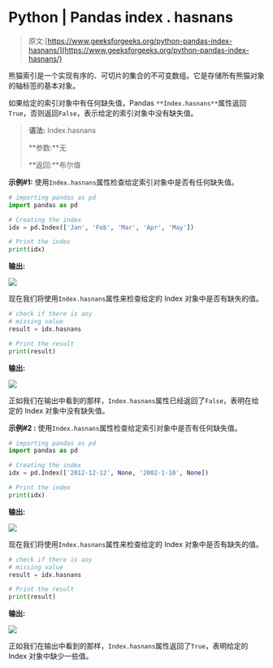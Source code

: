# Python | Pandas index . hasnans

> 原文:[https://www.geeksforgeeks.org/python-pandas-index-hasnans/](https://www.geeksforgeeks.org/python-pandas-index-hasnans/)

熊猫索引是一个实现有序的、可切片的集合的不可变数组。它是存储所有熊猫对象的轴标签的基本对象。

如果给定的索引对象中有任何缺失值，Pandas `**Index.hasnans**`属性返回`True`，否则返回`False`，表示给定的索引对象中没有缺失值。

> **语法:** Index.hasnans
> 
> **参数:**无
> 
> **返回:**布尔值

**示例#1:** 使用`Index.hasnans`属性检查给定索引对象中是否有任何缺失值。

```py
# importing pandas as pd
import pandas as pd

# Creating the index
idx = pd.Index(['Jan', 'Feb', 'Mar', 'Apr', 'May'])

# Print the index
print(idx)
```

**输出:**

![](img/fc8b782aee16162731fbb602f61e5c2e.png)

现在我们将使用`Index.hasnans`属性来检查给定的 Index 对象中是否有缺失的值。

```py
# check if there is any
# missing value
result = idx.hasnans

# Print the result
print(result)
```

**输出:**

![](img/4ef10c076341ed007a036ab20b5641a3.png)

正如我们在输出中看到的那样，`Index.hasnans`属性已经返回了`False`，表明在给定的 Index 对象中没有缺失值。

**示例#2 :** 使用`Index.hasnans`属性检查给定索引对象中是否有任何缺失值。

```py
# importing pandas as pd
import pandas as pd

# Creating the index
idx = pd.Index(['2012-12-12', None, '2002-1-10', None])

# Print the index
print(idx)
```

**输出:**

![](img/098934a4596cb6eb57d516f16a18cf31.png)

现在我们将使用`Index.hasnans`属性来检查给定的 Index 对象中是否有缺失的值。

```py
# check if there is any
# missing value
result = idx.hasnans

# Print the result
print(result)
```

**输出:**

![](img/b9aa5c122b77222590869ca994446661.png)

正如我们在输出中看到的那样，`Index.hasnans`属性返回了`True`，表明给定的 Index 对象中缺少一些值。
